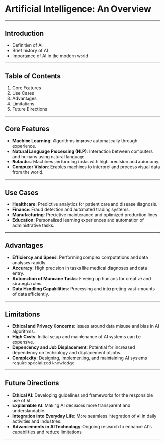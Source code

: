 # Artificial Intelligence: An Overview

---

## Introduction

- Definition of AI
- Brief history of AI
- Importance of AI in the modern world

---

## Table of Contents

1. Core Features
2. Use Cases
3. Advantages
4. Limitations
5. Future Directions

---

## Core Features

- **Machine Learning**: Algorithms improve automatically through experience.
- **Natural Language Processing (NLP)**: Interaction between computers and humans using natural language.
- **Robotics**: Machines performing tasks with high precision and autonomy.
- **Computer Vision**: Enables machines to interpret and process visual data from the world.

---

## Use Cases

- **Healthcare**: Predictive analytics for patient care and disease diagnosis.
- **Finance**: Fraud detection and automated trading systems.
- **Manufacturing**: Predictive maintenance and optimized production lines.
- **Education**: Personalized learning experiences and automation of administrative tasks.

---

## Advantages

- **Efficiency and Speed**: Performing complex computations and data analyses rapidly.
- **Accuracy**: High precision in tasks like medical diagnoses and data entry.
- **Automation of Mundane Tasks**: Freeing up humans for creative and strategic roles.
- **Data Handling Capabilities**: Processing and interpreting vast amounts of data efficiently.

---

## Limitations

- **Ethical and Privacy Concerns**: Issues around data misuse and bias in AI algorithms.
- **High Costs**: Initial setup and maintenance of AI systems can be expensive.
- **Dependency and Job Displacement**: Potential for increased dependency on technology and displacement of jobs.
- **Complexity**: Designing, implementing, and maintaining AI systems require specialized knowledge.

---

## Future Directions

- **Ethical AI**: Developing guidelines and frameworks for the responsible use of AI.
- **Explainable AI**: Making AI decisions more transparent and understandable.
- **Integration into Everyday Life**: More seamless integration of AI in daily activities and industries.
- **Advancements in AI Technology**: Ongoing research to enhance AI's capabilities and reduce limitations.

---
